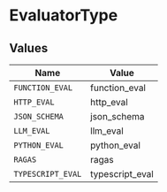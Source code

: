 # EvaluatorType


## Values

| Name              | Value             |
| ----------------- | ----------------- |
| `FUNCTION_EVAL`   | function_eval     |
| `HTTP_EVAL`       | http_eval         |
| `JSON_SCHEMA`     | json_schema       |
| `LLM_EVAL`        | llm_eval          |
| `PYTHON_EVAL`     | python_eval       |
| `RAGAS`           | ragas             |
| `TYPESCRIPT_EVAL` | typescript_eval   |